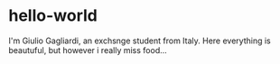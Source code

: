 # hello-world
I'm Giulio Gagliardi, an exchsnge student from Italy. Here everything is beautuful, but however i really miss food...
